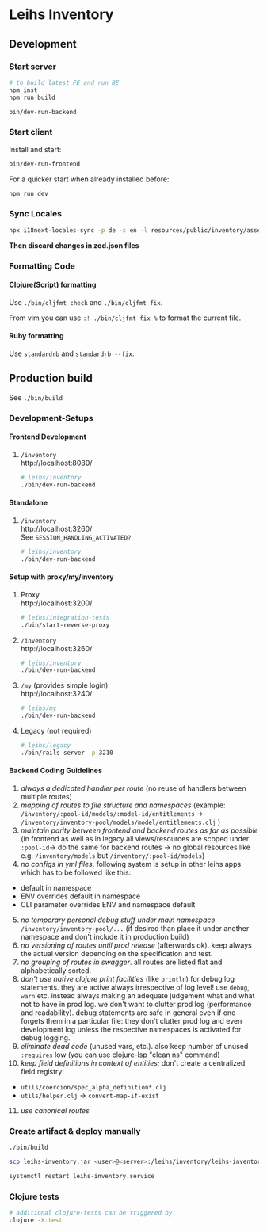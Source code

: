 # Leihs Inventory

## Development

### Start server

```sh
# to build latest FE and run BE
npm inst
npm run build

bin/dev-run-backend
```

### Start client

Install and start:

```sh
bin/dev-run-frontend
```

For a quicker start when already installed before:

```sh
npm run dev
```

### Sync Locales

```sh
npx i18next-locales-sync -p de -s en -l resources/public/inventory/assets/locales/ --spaces 2 --useEmptyString true
```

**Then discard changes in zod.json files**

### Formatting Code

#### Clojure(Script) formatting

Use `./bin/cljfmt check` and `./bin/cljfmt fix`.

From vim you can use `:! ./bin/cljfmt fix %` to format the current file.

#### Ruby formatting

Use `standardrb` and `standardrb --fix`.

## Production build

See `./bin/build`

### Development-Setups

#### Frontend Development

1. `/inventory`  
   http://localhost:8080/

   ```bash
   # leihs/inventory
   ./bin/dev-run-backend
   ```

#### Standalone

1. `/inventory`  
   http://localhost:3260/  
   See `SESSION_HANDLING_ACTIVATED?`
   ```bash
   # leihs/inventory
   ./bin/dev-run-backend
   ```

#### Setup with proxy/my/inventory

1. Proxy  
   http://localhost:3200/
   ```bash
   # leihs/integration-tests
   ./bin/start-reverse-proxy
   ```
2. `/inventory`  
   http://localhost:3260/
   ```bash
   # leihs/inventory
   ./bin/dev-run-backend
   ```
3. `/my` (provides simple login)  
   http://localhost:3240/
   ```bash
   # leihs/my
   ./bin/dev-run-backend
   ```
4. Legacy (not required)
   ```bash
   # leihs/legacy
   ./bin/rails server -p 3210
   ```

#### Backend Coding Guidelines

1. _always a dedicated handler per route_ (no reuse of handlers between multiple routes)  
2. _mapping of routes to file structure and namespaces_ (example: `/inventory/:pool-id/models/:model-id/entitlements` -> `/inventory/inventory-pool/models/model/entitlements.clj` ) 
3. _maintain parity between frontend and backend routes as far as possible_ (in frontend as well as in legacy all views/resources are scoped under `:pool-id`-> do the same for backend routes -> no global resources like e.g. `/inventory/models` but `/inventory/:pool-id/models`) 
4. _no configs in yml files_. following system is setup in other leihs apps which has to be followed like this: 
  * default in namespace
  * ENV overrides default in namespace
  * CLI parameter overrides ENV and namespace default
5. _no temporary personal debug stuff under main namespace_ `/inventory/inventory-pool/...` (if desired than place it under another namespace and don't include it in production build) 
6. _no versioning of routes until prod release_ (afterwards ok). keep always the actual version depending on the specification and test. 
7. _no grouping of routes in swagger_. all routes are listed flat and alphabetically sorted. 
8. _don't use native clojure print facilities_ (like `println`) for debug log statements. they are active always irrespective of log level! use `debug`, `warn` etc. instead always making an adequate judgement what and what not to have in prod log. we don't want to clutter prod log (performance and readability). debug statements are safe in general even if one forgets them in a particular file: they don't clutter prod log and even development log unless the respective namespaces is activated for debug logging. 
9. _eliminate dead code_ (unused vars, etc.). also keep number of unused `:requires` low (you can use clojure-lsp "clean ns" command)
10. _keep field definitions in context of entities_; don't create a centralized field registry:
  * `utils/coercion/spec_alpha_definition*.clj`
  * `utils/helper.clj` -> `convert-map-if-exist`
11. _use canonical routes_

### Create artifact & deploy manually

```bash
./bin/build

scp leihs-inventory.jar <user>@<server>:/leihs/inventory/leihs-inventory.jar

systemctl restart leihs-inventory.service
```

### Clojure tests

```bash
# additional clojure-tests can be triggered by:
clojure -X:test
```
